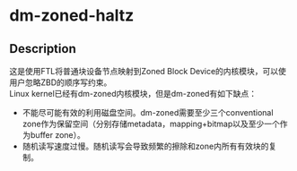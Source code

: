 # dm-zoned-haltz

## Description
这是使用FTL将普通块设备节点映射到Zoned Block Device的内核模块，可以使用户忽略ZBD的顺序写约束。  
Linux kernel已经有dm-zoned内核模块，但是dm-zoned有如下缺点：
- 不能尽可能有效的利用磁盘空间。dm-zoned需要至少三个conventional zone作为保留空间（分别存储metadata，mapping+bitmap以及至少一个作为buffer zone）。
- 随机读写速度过慢。随机读写会导致频繁的擦除和zone内所有有效块的复制。